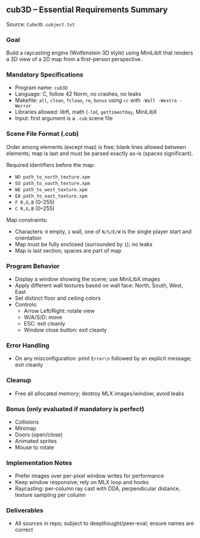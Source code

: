 ## cub3D – Essential Requirements Summary

Source: `Cube3D.subject.txt`

### Goal
Build a raycasting engine (Wolfenstein 3D style) using MiniLibX that renders a 3D view of a 2D map from a first-person perspective.

### Mandatory Specifications
- Program name: `cub3D`
- Language: C, follow 42 Norm, no crashes, no leaks
- Makefile: `all`, `clean`, `fclean`, `re`, `bonus` using `cc` with `-Wall -Wextra -Werror`
- Libraries allowed: libft, math (`-lm`), `gettimeofday`, MiniLibX
- Input: first argument is a `.cub` scene file

### Scene File Format (.cub)
Order among elements (except map) is free; blank lines allowed between elements; map is last and must be parsed exactly as-is (spaces significant).

Required identifiers before the map:
- `NO path_to_north_texture.xpm`
- `SO path_to_south_texture.xpm`
- `WE path_to_west_texture.xpm`
- `EA path_to_east_texture.xpm`
- `F R,G,B` (0–255)
- `C R,G,B` (0–255)

Map constraints:
- Characters: `0` empty, `1` wall, one of `N/S/E/W` is the single player start and orientation
- Map must be fully enclosed (surrounded by `1`); no leaks
- Map is last section; spaces are part of map

### Program Behavior
- Display a window showing the scene; use MiniLibX images
- Apply different wall textures based on wall face: North, South, West, East
- Set distinct floor and ceiling colors
- Controls:
  - Arrow Left/Right: rotate view
  - W/A/S/D: move
  - ESC: exit cleanly
  - Window close button: exit cleanly

### Error Handling
- On any misconfiguration: print `Error\n` followed by an explicit message; exit cleanly

### Cleanup
- Free all allocated memory; destroy MLX images/window; avoid leaks

### Bonus (only evaluated if mandatory is perfect)
- Collisions
- Minimap
- Doors (open/close)
- Animated sprites
- Mouse to rotate

### Implementation Notes
- Prefer images over per-pixel window writes for performance
- Keep window responsive; rely on MLX loop and hooks
- Raycasting: per-column ray cast with DDA, perpendicular distance, texture sampling per column

### Deliverables
- All sources in repo; subject to deepthought/peer-eval; ensure names are correct


